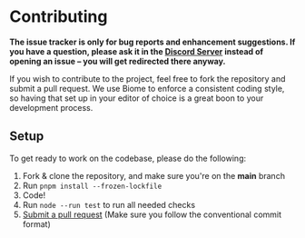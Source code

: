 # Contributing

**The issue tracker is only for bug reports and enhancement suggestions. If you have a question, please ask it in the [Discord Server](https://discord.gg/z2QsKF7ZJ6) instead of opening an issue – you will get redirected there anyway.**

If you wish to contribute to the project, feel free to fork the repository and submit a
pull request. We use Biome to enforce a consistent coding style, so having that set up in your editor of choice
is a great boon to your development process.

## Setup

To get ready to work on the codebase, please do the following:

1. Fork & clone the repository, and make sure you're on the **main** branch
2. Run `pnpm install --frozen-lockfile`
3. Code!
4. Run `node --run test` to run all needed checks
5. [Submit a pull request](https://github.com/h-projects/gasbot/compare) (Make sure you follow the conventional commit format)
